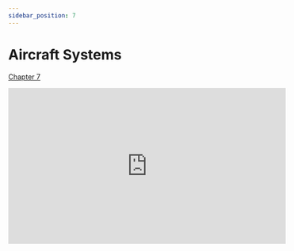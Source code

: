 ```yaml
---
sidebar_position: 7
---
```


# Aircraft Systems

[Chapter 7](https://www.faa.gov/sites/faa.gov/files/09_phak_ch7.pdf)

<iframe width="560" height="315" src="https://www.youtube-nocookie.com/embed/2zitBVVMIQU?si=-lBcDs15iajyTnv2" title="YouTube video player" frameborder="0" allow="accelerometer; clipboard-write; encrypted-media; picture-in-picture; web-share" referrerpolicy="strict-origin-when-cross-origin" allowfullscreen></iframe>